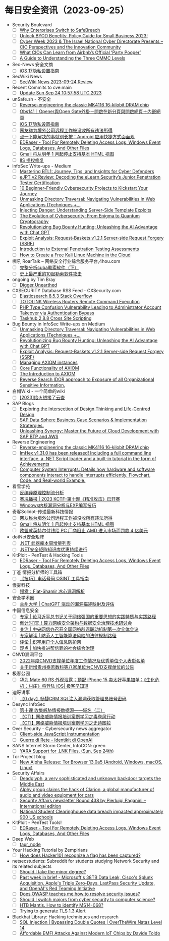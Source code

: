 # 每日安全资讯（2023-09-25）

- Security Boulevard
  - [ ] [Why Enterprises Switch to SafeBreach](https://securityboulevard.com/2023/09/why-enterprises-switch-to-safebreach/)
  - [ ] [Unlock BYOD Benefits: Policy Guide for Small Business 2023!](https://securityboulevard.com/2023/09/unlock-byod-benefits-policy-guide-for-small-business-2023/)
  - [ ] [Cyber Week 2023 & The Israel National Cyber Directorate Presents – CIO Perspectives and the Innovation Community](https://securityboulevard.com/2023/09/cyber-week-2023-the-israel-national-cyber-directorate-presents-cio-perspectives-and-the-innovation-community/)
  - [ ] [What CIOs Can Learn from Airbnb’s Official ‘Party Pooper’](https://securityboulevard.com/2023/09/what-cios-can-learn-from-airbnbs-official-party-pooper/)
  - [ ] [A Guide to Understanding the Three CMMC Levels](https://securityboulevard.com/2023/09/a-guide-to-understanding-the-three-cmmc-levels/)
- Sec-News 安全文摘
  - [ ] [iOS 17隐私设置指南](https://govuln.com/news/url/MMJa)
- SecWiki News
  - [ ] [SecWiki News 2023-09-24 Review](http://www.sec-wiki.com/?2023-09-24)
- Recent Commits to cve:main
  - [ ] [Update Sun Sep 24 10:57:58 UTC 2023](https://github.com/trickest/cve/commit/b9601a054bc54b4124ab91125bcec9b1a0f01bf7)
- unSafe.sh - 不安全
  - [ ] [Reverse-engineering the classic MK4116 16-kilobit DRAM chip](https://buaq.net/go-177820.html)
  - [ ] [Obs141｜Opener與Open Gate外掛－開啟在新分頁與開啟網頁＋內嵌網頁](https://buaq.net/go-177821.html)
  - [ ] [iOS 17隐私设置指南](https://buaq.net/go-177809.html)
  - [ ] [网友称为境外公司远程工作被没收所有违法所得](https://buaq.net/go-177818.html)
  - [ ] [点一下能解决的事就别长按：Android 应用快捷方式面面观](https://buaq.net/go-177810.html)
  - [ ] [EDRaser - Tool For Remotely Deleting Access Logs, Windows Event Logs, Databases, And Other Files](https://buaq.net/go-177808.html)
  - [ ] [Gmail 将从明年 1 月起停止支持基本 HTML 视图](https://buaq.net/go-177805.html)
  - [ ] [IIS 提权修复](https://buaq.net/go-177804.html)
- InfoSec Write-ups - Medium
  - [ ] [Mastering BTL1: Journey, Tips, and Insights for Cyber Defenders](https://infosecwriteups.com/blue-team-level-1-btl1-training-course-exam-review-and-tips-march-2023-7bb00597b5ad?source=rss----7b722bfd1b8d---4)
  - [ ] [eJPT v2 Review: Decoding the eLearn Security’s Junior Penetration Tester Certification](https://infosecwriteups.com/ejpt-v2-review-elearn-jpt-certification-423d7c940d9a?source=rss----7b722bfd1b8d---4)
  - [ ] [10 Beginner-Friendly Cybersecurity Projects to Kickstart Your Journey](https://infosecwriteups.com/10-beginner-friendly-cybersecurity-projects-to-kickstart-your-journey-2acc7250a744?source=rss----7b722bfd1b8d---4)
  - [ ] [Unmasking Directory Traversal: Navigating Vulnerabilities in Web Applications (Techniques +…](https://infosecwriteups.com/unmasking-directory-traversal-navigating-vulnerabilities-in-web-applications-techniques-e5a75c1f6753?source=rss----7b722bfd1b8d---4)
  - [ ] [Injecting Danger: Understanding Server-Side Template Exploits](https://infosecwriteups.com/injecting-danger-understanding-server-side-template-exploits-710f48811715?source=rss----7b722bfd1b8d---4)
  - [ ] [The Evolution of Cybersecurity: From Enigma to Quantum Cryptography](https://infosecwriteups.com/the-evolution-of-cybersecurity-from-enigma-to-quantum-cryptography-653134464af3?source=rss----7b722bfd1b8d---4)
  - [ ] [Revolutionizing Bug Bounty Hunting: Unleashing the AI Advantage with Chat GPT](https://infosecwriteups.com/revolutionizing-bug-bounty-hunting-unleashing-the-ai-advantage-with-chat-gpt-7949c45386b1?source=rss----7b722bfd1b8d---4)
  - [ ] [Exploit Analysis: Request-Baskets v1.2.1 Server-side Request Forgery (SSRF)](https://infosecwriteups.com/exploit-analysis-request-baskets-v1-2-1-server-side-request-forgery-ssrf-688fffd1f424?source=rss----7b722bfd1b8d---4)
  - [ ] [Introduction to External Penetration Testing Assessments](https://infosecwriteups.com/introduction-to-external-penetration-testing-assessments-d289b1721319?source=rss----7b722bfd1b8d---4)
  - [ ] [How to Create a Free Kali Linux Machine in the Cloud](https://infosecwriteups.com/how-to-create-a-free-kali-linux-machine-in-the-cloud-450707d32a79?source=rss----7b722bfd1b8d---4)
- 嘶吼 RoarTalk – 网络安全行业综合服务平台,4hou.com
  - [ ] [完整分析cuba勒索软件（下）](https://www.4hou.com/posts/GXE7)
  - [ ] [史上最严重的10起勒索软件攻击](https://www.4hou.com/posts/NKR6)
- ongoing by Tim Bray
  - [ ] [Digger Unearthed](https://www.tbray.org/ongoing/When/202x/2023/09/24/Digger-Unearthed)
- CXSECURITY Database RSS Feed - CXSecurity.com
  - [ ] [Elasticsearch 8.5.3 Stack Overflow](https://cxsecurity.com/issue/WLB-2023090077)
  - [ ] [TOTOLINK Wireless Routers Remote Command Execution](https://cxsecurity.com/issue/WLB-2023090076)
  - [ ] [PHP Type Confusion Vulnerability Leading to Administrator Account Takeover via Authentication Bypass](https://cxsecurity.com/issue/WLB-2023090075)
  - [ ] [Taskhub 2.8.8 Cross Site Scripting](https://cxsecurity.com/issue/WLB-2023090074)
- Bug Bounty in InfoSec Write-ups on Medium
  - [ ] [Unmasking Directory Traversal: Navigating Vulnerabilities in Web Applications (Techniques +…](https://infosecwriteups.com/unmasking-directory-traversal-navigating-vulnerabilities-in-web-applications-techniques-e5a75c1f6753?source=rss----7b722bfd1b8d--bug_bounty)
  - [ ] [Revolutionizing Bug Bounty Hunting: Unleashing the AI Advantage with Chat GPT](https://infosecwriteups.com/revolutionizing-bug-bounty-hunting-unleashing-the-ai-advantage-with-chat-gpt-7949c45386b1?source=rss----7b722bfd1b8d--bug_bounty)
  - [ ] [Exploit Analysis: Request-Baskets v1.2.1 Server-side Request Forgery (SSRF)](https://infosecwriteups.com/exploit-analysis-request-baskets-v1-2-1-server-side-request-forgery-ssrf-688fffd1f424?source=rss----7b722bfd1b8d--bug_bounty)
  - [ ] [Managing AXIOM instances](https://infosecwriteups.com/the-power-of-axiom-part-3-b68acdf085be?source=rss----7b722bfd1b8d--bug_bounty)
  - [ ] [Core Functionality of AXIOM](https://infosecwriteups.com/the-power-of-axiom-part-2-8d0272617b92?source=rss----7b722bfd1b8d--bug_bounty)
  - [ ] [The Introduction to AXIOM](https://infosecwriteups.com/the-power-of-axiom-part-1-185200680bd9?source=rss----7b722bfd1b8d--bug_bounty)
  - [ ] [Reverse Search IDOR approach to Exposure of all Organizational Sensitive Information.](https://infosecwriteups.com/reverse-search-idor-approach-to-exposure-of-all-organizational-sensitive-information-954220b96a59?source=rss----7b722bfd1b8d--bug_bounty)
- 白帽Wiki - 一个简单的wiki
  - [ ] [[2023]给火绒接了云查](https://key08.com/index.php/2023/09/24/1792.html)
- SAP Blogs
  - [ ] [Exploring the Intersection of Design Thinking and Life-Centred Design](https://blogs.sap.com/2023/09/24/exploring-the-intersection-of-design-thinking-and-life-centred-design/)
  - [ ] [SAP Data Sphere Business Case Scenarios & Implementation Stratergies.](https://blogs.sap.com/2023/09/24/sap-data-sphere-implementation-stratergy-business-case-scenarios/)
  - [ ] [Unleashing Synergy: Master the Future of Cloud Development with SAP BTP and AWS](https://blogs.sap.com/2023/09/24/unleashing-synergy-master-the-future-of-cloud-development-with-sap-btp-and-aws/)
- Reverse Engineering
  - [ ] [Reverse-engineering the classic MK4116 16-kilobit DRAM chip](https://www.reddit.com/r/ReverseEngineering/comments/16r0dy9/reverseengineering_the_classic_mk4116_16kilobit/)
  - [ ] [ImHex v1.31.0 has been released! Including a full command line interface, a .NET Script loader and a built-in tutorial in the form of Achievements](https://www.reddit.com/r/ReverseEngineering/comments/16r5wb4/imhex_v1310_has_been_released_including_a_full/)
  - [ ] [Computer System Interrupts: Details how hardware and software components interact to handle interrupts efficiently. Flowchart, Code, and Real-world Example.](https://www.reddit.com/r/ReverseEngineering/comments/16qn4du/computer_system_interrupts_details_how_hardware/)
- 看雪学苑
  - [ ] [反编译原理控制流分析](https://mp.weixin.qq.com/s?__biz=MjM5NTc2MDYxMw==&mid=2458518567&idx=1&sn=92d799d8624be2e9bd51db952212ebd5&chksm=b18d34ad86fabdbb8baf88b8914fd2643d6ccb7439cd08bc6d7c9f181f63770a355d71005563&scene=58&subscene=0#rd)
  - [ ] [赛况播报 | 2023 KCTF-第十题《精准攻击》已开赛](https://mp.weixin.qq.com/s?__biz=MjM5NTc2MDYxMw==&mid=2458518567&idx=2&sn=119d24377ef5ab8c987fd178d51801ed&chksm=b18d34ad86fabdbbcd3147a8f2f4f9e0ec36db9c96b1ea9016d3c81636ded7ddfea25cc2178f&scene=58&subscene=0#rd)
  - [ ] [Windows内核漏洞分析与EXP编写技巧](https://mp.weixin.qq.com/s?__biz=MjM5NTc2MDYxMw==&mid=2458518567&idx=3&sn=5845aa88a06560b5666eae7ce4ae039b&chksm=b18d34ad86fabdbb626f57e5bcdf1970f5e157e5d5c7240f8e4793f1fd8bef5c5413deaafa7e&scene=58&subscene=0#rd)
- 奇客Solidot–传递最新科技情报
  - [ ] [网友称为境外公司远程工作被没收所有违法所得](https://www.solidot.org/story?sid=76177)
  - [ ] [Gmail 将从明年 1 月起停止支持基本 HTML 视图](https://www.solidot.org/story?sid=76176)
  - [ ] [欧盟就英特尔付钱给 PC 厂商阻止 AMD 进入市场而罚款 4 亿美元](https://www.solidot.org/story?sid=76175)
- dotNet安全矩阵
  - [ ] [.NET 武器库本周增量列表](https://mp.weixin.qq.com/s?__biz=MzUyOTc3NTQ5MA==&mid=2247488747&idx=1&sn=e138066063ba6a65351891366297b6dd&chksm=fa5aba06cd2d3310a64a71c5a9fcaff476c5738254798ae593c02fdf441a389817eddf4de3cb&scene=58&subscene=0#rd)
  - [ ] [.NET安全矩阵知识库优惠持续进行](https://mp.weixin.qq.com/s?__biz=MzUyOTc3NTQ5MA==&mid=2247488747&idx=2&sn=3fc46c8775d671985092f12c2986ceb3&chksm=fa5aba06cd2d33104529ff9185708dc6e2ec9a4c24039c7c8705e7d77d8b365ab05261526de0&scene=58&subscene=0#rd)
- KitPloit - PenTest & Hacking Tools
  - [ ] [EDRaser - Tool For Remotely Deleting Access Logs, Windows Event Logs, Databases, And Other Files](http://www.kitploit.com/2023/09/edraser-tool-for-remotely-deleting.html)
- 丁爸 情报分析师的工具箱
  - [ ] [【技巧】电话号码 OSINT 工具指南](https://mp.weixin.qq.com/s?__biz=MzI2MTE0NTE3Mw==&mid=2651139109&idx=1&sn=cd3206ababf7a3f026cb5f3092195b0c&chksm=f1af5b1fc6d8d209527620fb8fa638ec37e89a1bbacd7371e45dbe10a7cba34b8fdf740f2386&scene=58&subscene=0#rd)
- 慢雾科技
  - [ ] [慢雾：Fiat-Shamir 冰心漏洞解析](https://mp.weixin.qq.com/s?__biz=MzU4ODQ3NTM2OA==&mid=2247498484&idx=1&sn=1f954283553ecf23e6a569a3b6aabd05&chksm=fdde8473caa90d65bfa7c6b118d12a80230d1309463fafd5eb2f1d704959321e9af3b45e267d&scene=58&subscene=0#rd)
- 安全学术圈
  - [ ] [兰州大学 | ChatGPT 驱动的漏洞描述映射及评估](https://mp.weixin.qq.com/s?__biz=MzU5MTM5MTQ2MA==&mid=2247489642&idx=1&sn=ba7b22a0b26dc774c88fccf13e5c60cb&chksm=fe2ee7e1c9596ef7bf2a7fbe5bcf58b95298ba984ce102fa149a3bfb7a29b5e72618097d6f8b&scene=58&subscene=0#rd)
- 中国信息安全
  - [ ] [专家 | 论习近平总书记关于网络强国的重要思想的实践特质与实践路径](https://mp.weixin.qq.com/s?__biz=MzA5MzE5MDAzOA==&mid=2664193721&idx=1&sn=fd00d216701a2ec16096ddf887fa9929&chksm=8b595c40bc2ed5562e7c0bc6d9299f3f4a31d8ef9a7fd616967333e00a42266c16d13a7f8f3a&scene=58&subscene=0#rd)
  - [ ] [倒计时1天！算力网络安全架构与数据安全治理技术研讨会](https://mp.weixin.qq.com/s?__biz=MzA5MzE5MDAzOA==&mid=2664193721&idx=2&sn=431c1f25fc0b2fd64cf7c70414927272&chksm=8b595c40bc2ed556205c9bcac8402a046a3f1fd66a18acd29ed817735a82ab9d28b5ac3830c1&scene=58&subscene=0#rd)
  - [ ] [关注 | 中央网信办召开全国网络辟谣联动机制第一次全体会议](https://mp.weixin.qq.com/s?__biz=MzA5MzE5MDAzOA==&mid=2664193721&idx=3&sn=95c7ef4b70d1b13d5d5c57ac35b1de6c&chksm=8b595c40bc2ed556cba6b9ecd08334b8579f6bd58b2565dbcfe865ad2db1e313dc54e841fc51&scene=58&subscene=0#rd)
  - [ ] [专家解读 | 防范人工智能算法风险的法律规制路径](https://mp.weixin.qq.com/s?__biz=MzA5MzE5MDAzOA==&mid=2664193721&idx=4&sn=966547160a8c8b092f57b671fe44fda5&chksm=8b595c40bc2ed5561003f3096bafbc421cdc497776389c86ae5728a2e2a190b16d7f86cc6b30&scene=58&subscene=0#rd)
  - [ ] [评论 | 织牢用户个人信息防护网](https://mp.weixin.qq.com/s?__biz=MzA5MzE5MDAzOA==&mid=2664193721&idx=5&sn=f69b6cef78301ad476d9a6a07ba04519&chksm=8b595c40bc2ed556735a3f926bfbf0319fba57613927a46633fa14c6c6691310c15b01a6bcd6&scene=58&subscene=0#rd)
  - [ ] [观点 | 加快推进帮信罪的社会综合治理](https://mp.weixin.qq.com/s?__biz=MzA5MzE5MDAzOA==&mid=2664193721&idx=6&sn=fdab4d54d22b47ad5874820029f08e46&chksm=8b595c40bc2ed5565740dca586e28095746510ce1c3e674b0312cb8b6767e3e434ee8d3ede75&scene=58&subscene=0#rd)
- CNVD漏洞平台
  - [ ] [2022年度CNVD支撑单位年度工作情况及优秀单位个人表彰名单](https://mp.weixin.qq.com/s?__biz=MzU3ODM2NTg2Mg==&mid=2247493879&idx=1&sn=8e410c3be2ab1bfab006ff7775f1eb25&chksm=fd74d83eca035128ac4cccbec0de5224326b116e4ee36c8be693f8cffe0aaeebe0c6d136e5d4&scene=58&subscene=0#rd)
  - [ ] [关于新增贵州泰若数科等八家单位为CNVD支撑单位的公告](https://mp.weixin.qq.com/s?__biz=MzU3ODM2NTg2Mg==&mid=2247493879&idx=2&sn=013410d4a75c8e621eeee7ce0c31eaca&chksm=fd74d83eca035128df2af53c8185b52b4d04aecf87b8e41ea93acfb0f5d02adbd32d1a472cd4&scene=58&subscene=0#rd)
- 极客公园
  - [ ] [华为 Mate 60 RS 外观泄露；顶配 iPhone 15 卖太好苹果加单；《生化危机：村庄》将登陆 iOS| 极客早知道](https://mp.weixin.qq.com/s?__biz=MTMwNDMwODQ0MQ==&mid=2653011877&idx=1&sn=ce57571cb24659cb103628dc9a7311d0&chksm=7e54c21349234b0576a91651269c03cd65286905169e946c03478b655a8cba2aa1714dd17988&scene=58&subscene=0#rd)
- 迪哥讲事
  - [ ] [【0 day】畅捷CRM SQL注入漏洞获取管理员账号密码](https://mp.weixin.qq.com/s?__biz=MzIzMTIzNTM0MA==&mid=2247492031&idx=1&sn=a86406f133e36d1f2d34f3cbf05a0c81&chksm=e8a5ebdcdfd262caf2dd04029ebc49b6a2843385c59cd3a2ab9bd214a260e2e5fe2f6f337f0d&scene=58&subscene=0#rd)
- Desync InfoSec
  - [ ] [第十课 收集威胁情报数据源——域名（二）](https://mp.weixin.qq.com/s?__biz=MzkzMDE3ODc1Mw==&mid=2247486880&idx=1&sn=01898fa32f23939c18bba7538e1d3176&chksm=c27f7e0ef508f7182218733196c4bb01a413c06bea31ab5217523202aa70683e1e20da488c84&scene=58&subscene=0#rd)
  - [ ] [【CTI】网络威胁情报培训案例学习之毒卷风行动](https://mp.weixin.qq.com/s?__biz=MzkzMDE3ODc1Mw==&mid=2247486880&idx=2&sn=94dd3f96f304484c9165ea6a183fe384&chksm=c27f7e0ef508f7181c77977344839d8671919849e4feef2405f3c10ca233809c67cc36a5f4f3&scene=58&subscene=0#rd)
  - [ ] [【CTI】网络威胁情报培训案例学习之史诗图拉](https://mp.weixin.qq.com/s?__biz=MzkzMDE3ODc1Mw==&mid=2247486880&idx=3&sn=917ab34ccccd30aafa64cdd820775c50&chksm=c27f7e0ef508f7186751009ecb79598afe0b19ff5dfa8a399016b8308a5243324159de693175&scene=58&subscene=0#rd)
- Over Security - Cybersecurity news aggregator
  - [ ] [Client-side JavaScript Instrumentation](https://blog.doyensec.com//2023/09/25/clientside-javascript-instrumentation.html)
  - [ ] [Guerre di Rete - Identikit di OpenAI](https://guerredirete.substack.com/p/guerre-di-rete-identikit-di-openai)
- SANS Internet Storm Center, InfoCON: green
  - [ ] [YARA Support for .LNK Files, (Sun, Sep 24th)](https://isc.sans.edu/diary/rss/30244)
- Tor Project blog
  - [ ] [New Alpha Release: Tor Browser 13.0a5 (Android, Windows, macOS, Linux)](https://blog.torproject.org/new-alpha-release-tor-browser-130a5/)
- Security Affairs
  - [ ] [Deadglyph, a very sophisticated and unknown backdoor targets the Middle East](https://securityaffairs.com/151298/malware/deadglyph-backdoor-middle-east.html)
  - [ ] [Alphv group claims the hack of Clarion, a global manufacturer of audio and video equipment for cars](https://securityaffairs.com/151299/data-breach/alphv-ransomware-hacked-clarion.html)
  - [ ] [Security Affairs newsletter Round 438 by Pierluigi Paganini – International edition](https://securityaffairs.com/151293/breaking-news/security-affairs-newsletter-round-438-by-pierluigi-paganini-international-edition.html)
  - [ ] [National Student Clearinghouse data breach impacted approximately 900 US schools](https://securityaffairs.com/151281/data-breach/national-student-clearinghouse-data-breach.html)
- KitPloit - PenTest Tools!
  - [ ] [EDRaser - Tool For Remotely Deleting Access Logs, Windows Event Logs, Databases, And Other Files](http://www.kitploit.com/2023/09/edraser-tool-for-remotely-deleting.html)
- Deep Web
  - [ ] [taur_node](https://www.reddit.com/r/deepweb/comments/16r14wx/taur_node/)
- Your Hacking Tutorial by Zempirians
  - [ ] [How does Hacker101 recognize a flag has been captured?](https://www.reddit.com/r/HowToHack/comments/16ra4cm/how_does_hacker101_recognize_a_flag_has_been/)
- netsecstudents: Subreddit for students studying Network Security and its related subjects
  - [ ] [Should I take the minor degree?](https://www.reddit.com/r/netsecstudents/comments/16ra0cq/should_i_take_the_minor_degree/)
  - [ ] [Past week in brief - Microsoft's 38TB Data Leak, Cisco's Splunk Acquisition, Apple's Triple Zero-Days, LastPass Security Update, and OpenAI's Red Teaming Initiative](https://www.reddit.com/r/netsecstudents/comments/16qssz5/past_week_in_brief_microsofts_38tb_data_leak/)
  - [ ] [Does OWASP teaches me how to resolve security issues?](https://www.reddit.com/r/netsecstudents/comments/16r4bkk/does_owasp_teaches_me_how_to_resolve_security/)
  - [ ] [Should I switch majors from cyber security to computer science?](https://www.reddit.com/r/netsecstudents/comments/16qooml/should_i_switch_majors_from_cyber_security_to/)
  - [ ] [HTB Mantis. How to identify MS14-068?](https://www.reddit.com/r/netsecstudents/comments/16qv4nj/htb_mantis_how_to_identify_ms14068/)
  - [ ] [Trying to generate TLS 1.3 Alert](https://www.reddit.com/r/netsecstudents/comments/16qqmtm/trying_to_generate_tls_13_alert/)
- Blackhat Library: Hacking techniques and research
  - [ ] [SQL Injection | Bypassing Double Quotes | OverTheWire Natas Level 14](https://www.reddit.com/r/blackhat/comments/16qz0kv/sql_injection_bypassing_double_quotes_overthewire/)
  - [ ] [Affordable EMFI Attacks Against Modern IoT Chips by Davide Toldo](https://www.reddit.com/r/blackhat/comments/16qnx0x/affordable_emfi_attacks_against_modern_iot_chips/)
